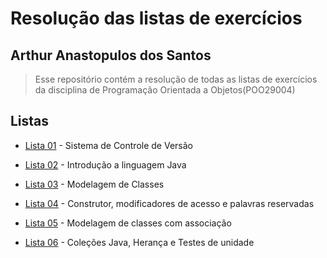 # Resolução das listas de exercícios

## Arthur Anastopulos dos Santos

> Esse repositório contém a resolução de todas as listas de exercícios da disciplina de Programação Orientada a Objetos(POO29004)

## Listas

* [Lista 01](lista-01) - Sistema de Controle de Versão

* [Lista 02](lista-02) - Introdução a linguagem Java

* [Lista 03](lista-03) - Modelagem de Classes

* [Lista 04](lista-04) - Construtor, modificadores de acesso e palavras reservadas

* [Lista 05](lista-05) - Modelagem de classes com associação

* [Lista 06](lista-06) - Coleções Java, Herança e Testes de unidade